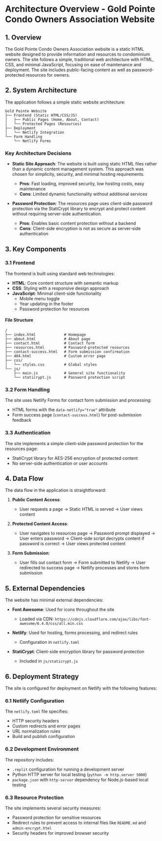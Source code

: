 # Architecture Overview - Gold Pointe Condo Owners Association Website

## 1. Overview

The Gold Pointe Condo Owners Association website is a static HTML website designed to provide information and resources to condominium owners. The site follows a simple, traditional web architecture with HTML, CSS, and minimal JavaScript, focusing on ease of maintenance and deployment. The site includes public-facing content as well as password-protected resources for owners.

## 2. System Architecture

The application follows a simple static website architecture:

```
Gold Pointe Website
├── Frontend (Static HTML/CSS/JS)
│   ├── Public Pages (Home, About, Contact)
│   └── Protected Pages (Resources)
├── Deployment
│   └── Netlify Integration
└── Form Handling
    └── Netlify Forms
```

### Key Architecture Decisions

- **Static Site Approach**: The website is built using static HTML files rather than a dynamic content management system. This approach was chosen for simplicity, security, and minimal hosting requirements.
  - **Pros**: Fast loading, improved security, low hosting costs, easy maintenance
  - **Cons**: Limited dynamic functionality without additional services

- **Password Protection**: The resources page uses client-side password protection via the StatiCrypt library to encrypt and protect content without requiring server-side authentication.
  - **Pros**: Enables basic content protection without a backend
  - **Cons**: Client-side encryption is not as secure as server-side authentication

## 3. Key Components

### 3.1 Frontend

The frontend is built using standard web technologies:

- **HTML**: Core content structure with semantic markup
- **CSS**: Styling with a responsive design approach
- **JavaScript**: Minimal client-side functionality
  - Mobile menu toggle
  - Year updating in the footer
  - Password protection for resources

#### File Structure

```
/
├── index.html             # Homepage
├── about.html             # About page
├── contact.html           # Contact form
├── resources.html         # Password-protected resources
├── contact-success.html   # Form submission confirmation
├── 404.html               # Custom error page
├── css/
│   └── styles.css         # Global styles
└── js/
    ├── main.js            # General site functionality
    └── staticrypt.js      # Password protection script
```

### 3.2 Form Handling

The site uses Netlify Forms for contact form submission and processing:
- HTML forms with the `data-netlify="true"` attribute
- Form success page (`contact-success.html`) for post-submission feedback

### 3.3 Authentication

The site implements a simple client-side password protection for the resources page:
- StatiCrypt library for AES-256 encryption of protected content
- No server-side authentication or user accounts

## 4. Data Flow

The data flow in the application is straightforward:

1. **Public Content Access**:
   - User requests a page → Static HTML is served → User views content

2. **Protected Content Access**:
   - User navigates to resources page → Password prompt displayed → User enters password → Client-side script decrypts content if password is correct → User views protected content

3. **Form Submission**:
   - User fills out contact form → Form submitted to Netlify → User redirected to success page → Netlify processes and stores form submission

## 5. External Dependencies

The website has minimal external dependencies:

- **Font Awesome**: Used for icons throughout the site
  - Loaded via CDN: `https://cdnjs.cloudflare.com/ajax/libs/font-awesome/6.4.0/css/all.min.css`

- **Netlify**: Used for hosting, forms processing, and redirect rules
  - Configuration in `netlify.toml`

- **StatiCrypt**: Client-side encryption library for password protection
  - Included in `js/staticrypt.js`

## 6. Deployment Strategy

The site is configured for deployment on Netlify with the following features:

### 6.1 Netlify Configuration

The `netlify.toml` file specifies:
- HTTP security headers
- Custom redirects and error pages
- URL normalization rules
- Build and publish configuration

### 6.2 Development Environment

The repository includes:
- `.replit` configuration for running a development server
- Python HTTP server for local testing (`python -m http.server 5000`)
- `package.json` with `http-server` dependency for Node.js-based local testing

### 6.3 Resource Protection

The site implements several security measures:
- Password protection for sensitive resources
- Redirect rules to prevent access to internal files like `README.md` and `admin-encrypt.html`
- Security headers for improved browser security
